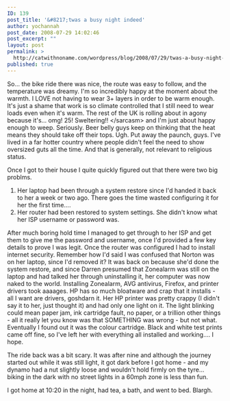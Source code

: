 ```yaml
---
ID: 139
post_title: '&#8217;twas a busy night indeed'
author: yochannah
post_date: 2008-07-29 14:02:46
post_excerpt: ""
layout: post
permalink: >
  http://catwithnoname.com/wordpress/blog/2008/07/29/twas-a-busy-night-indeed/
published: true
---
```

So... the bike ride there was nice, the route was easy to follow, and the temperature was dreamy. I'm so incredibly happy at the moment about the warmth. I LOVE not having to wear 3+ layers in order to be warm enough. It's just a shame that work is so climate controlled that I still need to wear loads even when it's warm. The rest of the UK is rolling about in agony because it's... omg! 25! Sweltering!! &lt;/sarcasm&gt; and I'm just about happy enough to weep. Seriously. Beer belly guys keep on thinking that the heat means they should take off their tops. Ugh. Put away the paunch, guys. I've lived in a far hotter country where people didn't feel the need to show oversized guts all the time. And that is generally, not relevant to religious status. 

Once I got to their house I quite quickly figured out that there were two big problms. 
1) Her laptop had been through a system restore since I'd handed it back to her a week or two ago. There goes the time wasted configuring it for her the first time....
2) Her router had been restored to system settings. She didn't know what her ISP username or password was. 

After much boring hold time I managed to get through to her ISP and get them to give me the password and username, once I'd provided a few key details to prove I was legit. Once the router was configured I had to install internet security. Remember how I'd said I was confused that Norton was on her laptop, since I'd removed it? It was back on because she'd done the system restore, and since Darren presumed that Zonealarm was still on the laptop and had talked her through uninstalling it, her computer was now naked to the world. Installing Zonealarm, AVG antivirus, Firefox, and printer drivers took aaaages. HP has so much bloatware and crap that it installs - all I want are drivers, goshdarn it. Her HP printer was pretty crappy (I didn't say it to her, just thought it) and had only one light on it. The light blinking could mean paper jam, ink cartridge fault, no paper, or a trillion other things - all it really let you know was that SOMETHING was wrong - but not what. Eventually I found out it was the colour cartridge. Black and white test prints came off fine, so I've left her with everything all installed and working.... I hope. 

The ride back was a bit scary. It was after nine and although the journey started out while it was still light, it got dark before I got home - and my dynamo had a nut slightly loose and wouldn't hold firmly on the tyre... biking in the dark with no street lights in a 60mph zone is less than fun. 

I got home at 10:20 in the night, had tea, a bath, and went to bed. Blargh.
